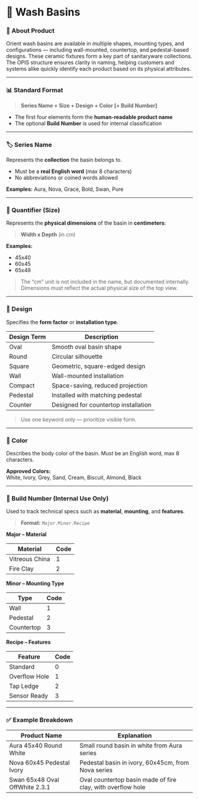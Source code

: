 # 🧼 Wash Basins

### 🧩 About Product

Orient wash basins are available in multiple shapes, mounting types, and configurations — including wall-mounted, countertop, and pedestal-based designs. These ceramic fixtures form a key part of sanitaryware collections. The OPIS structure ensures clarity in naming, helping customers and systems alike quickly identify each product based on its physical attributes.

***

### 📊 Standard Format

> **Series Name + Size + Design + Color \[+ Build Number]**

* The first four elements form the **human-readable product name**
* The optional **Build Number** is used for internal classification

***

### 🏷️ Series Name

Represents the **collection** the basin belongs to.

* Must be a **real English word** (max 8 characters)
* No abbreviations or coined words allowed

**Examples:** Aura, Nova, Grace, Bold, Swan, Pure

***

### 📏 Quantifier (Size)

Represents the **physical dimensions** of the basin in **centimeters**:

> **Width x Depth** (in cm)

**Examples:**

* 45x40
* 60x45
* 65x48

> The “cm” unit is not included in the name, but documented internally.\
> Dimensions must reflect the actual physical size of the top view.

***

### 🧱 Design

Specifies the **form factor** or **installation type**.

| Design Term | Description                          |
| ----------- | ------------------------------------ |
| Oval        | Smooth oval basin shape              |
| Round       | Circular silhouette                  |
| Square      | Geometric, square-edged design       |
| Wall        | Wall-mounted installation            |
| Compact     | Space-saving, reduced projection     |
| Pedestal    | Installed with matching pedestal     |
| Counter     | Designed for countertop installation |

> Use one keyword only — prioritize visible form.

***

### 🎨 Color

Describes the body color of the basin. Must be an English word, max 8 characters.

**Approved Colors:**\
White, Ivory, Grey, Sand, Cream, Biscuit, Almond, Black

***

### 🔢 Build Number (Internal Use Only)

Used to track technical specs such as **material**, **mounting**, and **features**.

> **Format:** `Major.Minor.Recipe`

**Major – Material**

| Material       | Code |
| -------------- | ---- |
| Vitreous China | 1    |
| Fire Clay      | 2    |

**Minor – Mounting Type**

| Type       | Code |
| ---------- | ---- |
| Wall       | 1    |
| Pedestal   | 2    |
| Countertop | 3    |

**Recipe – Features**

| Feature       | Code |
| ------------- | ---- |
| Standard      | 0    |
| Overflow Hole | 1    |
| Tap Ledge     | 2    |
| Sensor Ready  | 3    |

***

### ✅ Example Breakdown

| Product Name                   | Explanation                                                 |
| ------------------------------ | ----------------------------------------------------------- |
| Aura 45x40 Round White         | Small round basin in white from Aura series                 |
| Nova 60x45 Pedestal Ivory      | Pedestal basin in ivory, 60x45cm, from Nova series          |
| Swan 65x48 Oval OffWhite 2.3.1 | Oval countertop basin made of fire clay, with overflow hole |
